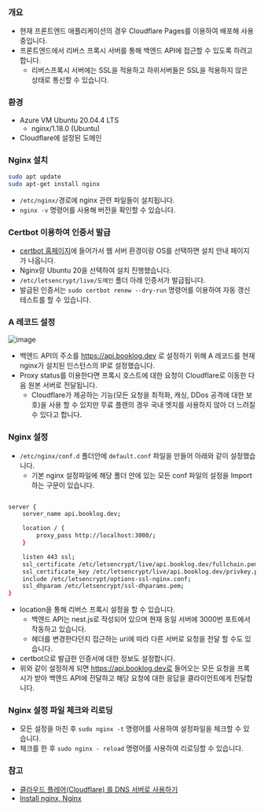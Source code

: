 ### 개요

- 현재 프론트엔드 애플리케이션의 경우 Cloudflare Pages를 이용하여 배포해 사용중입니다.
- 프론트엔드에서 리버스 프록시 서버를 통해 백엔드 API에 접근할 수 있도록 하려고 합니다.
    - 리버스프록시 서버에는 SSL을 적용하고 하위서버들은 SSL을 적용하지 않은 상태로 통신할 수 있습니다.

### 환경

- Azure VM Ubuntu 20.04.4 LTS
    - nginx/1.18.0 (Ubuntu)
- Cloudflare에 설정된 도메인

### Nginx 설치

```bash
sudo apt update
sudo apt-get install nginx
```

- `/etc/nginx/`경로에 nginx 관련 파일들이 설치됩니다.
- `nginx -v` 명령어를 사용해 버전을 확인할 수 있습니다.

### Certbot 이용하여 인증서 발급

- [certbot 홈페이지](https://certbot.eff.org/)에 들어가서 웹 서버 환경이랑 OS를 선택하면 설치 안내 페이지가 나옵니다.
- Nginx랑 Ubuntu 20을 선택하여 설치 진행했습니다.
- `/etc/letsencrypt/live/도메인` 폴더 아래 인증서가 발급됩니다.
- 발급된 인증서는 `sudo certbot renew --dry-run` 명령어를 이용하여 자동 갱신 테스트를 할 수 있습니다.

### A 레코드 설정

![image](https://user-images.githubusercontent.com/58586537/183416686-2cc5d9e0-6d39-41a0-94fb-9509781c23f2.png)

- 백엔드 API의 주소를 https://api.booklog.dev 로 설정하기 위해 A 레코드를 현재 nginx가 설치된 인스턴스의 IP로 설정했습니다.
- Proxy status를 이용한다면 프록시 호스트에 대한 요청이 Cloudflare로 이동한 다음 원본 서버로 전달됩니다.
    - Cloudflare가 제공하는 기능(모든 요청을 최적화, 캐싱, DDos 공격에 대한 보호)을 사용 할 수 있지만 무료 플랜의 경우 국내 엣지를 사용하지 않아 더 느려질 수 있다고 합니다.

### Nginx 설정

- `/etc/nginx/conf.d` 폴더안에 `default.conf` 파일을 만들어 아래와 같이 설정했습니다.
    - 기본 nginx 설정파일에 해당 폴더 안에 있는 모든 conf 파일의 설정을 Import하는 구문이 있습니다.

```bash

server {
    server_name api.booklog.dev;

    location / {
        proxy_pass http://localhost:3000/;
    }

    listen 443 ssl;
    ssl_certificate /etc/letsencrypt/live/api.booklog.dev/fullchain.pem;
    ssl_certificate_key /etc/letsencrypt/live/api.booklog.dev/privkey.pem;
    include /etc/letsencrypt/options-ssl-nginx.conf;
    ssl_dhparam /etc/letsencrypt/ssl-dhparams.pem;
}
```

- location을 통해 리버스 프록시 설정을 할 수 있습니다.
    - 백엔드 API는 nest.js로 작성되어 있으며 현재 동일 서버에 3000번 포트에서 작동하고 있습니다.
    - 헤더를 변경한다던지 접근하는 uri에 따라 다른 서버로 요청을 전달 할 수도 있습니다.
- certbot으로 발급한 인증서에 대한 정보도 설정합니다.
- 위와 같이 설정하게 되면 https://api.booklog.dev로 들어오는 모든 요청을 프록시가 받아 백엔드 API에 전달하고 해당 요청에 대한 응답을 클라이언트에게 전달합니다.

### Nginx 설정 파일 체크와 리로딩

- 모든 설정을 마친 후 `sudo nginx -t` 명령어를 사용하여 설정파일을 체크할 수 있습니다.
- 체크를 한 후 `sudo nginx - reload` 명령어를 사용하여 리로딩할 수 있습니다.

### 참고

- [클라우드 플레어(Cloudflare) 를 DNS 서버로 사용하기](https://www.lesstif.com/system-admin/cloudflare-dns-128122955.html)
- [Install nginx, Nginx](https://www.nginx.com/resources/wiki/start/topics/tutorials/install/)